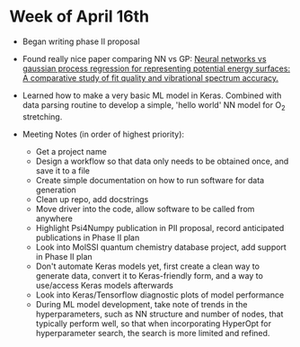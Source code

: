 # Week of April 16th

* Began writing phase II proposal

* Found really nice paper comparing NN vs GP: [Neural networks vs gaussian process regression for representing potential energy surfaces: A comparative study of fit quality and vibrational spectrum accuracy.](https://aip.scitation.org/doi/full/10.1063/1.5003074)

* Learned how to make a very basic ML model in Keras. Combined with data parsing routine to develop a simple, 'hello world' NN model for O<sub>2</sub> stretching.


* Meeting Notes (in order of highest priority):
    * Get a project name
    * Design a workflow so that data only needs to be obtained once, and save it to a file
    * Create simple documentation on how to run software for data generation
    * Clean up repo, add docstrings 
    * Move driver into the code, allow software to be called from anywhere 
    * Highlight Psi4Numpy publication in PII proposal, record anticipated publications in Phase II plan
    * Look into MolSSI quantum chemistry database project, add support in Phase II plan 
    * Don't automate Keras models yet, first create a clean way to generate data, convert it to Keras-friendly form, and a way to use/access Keras models afterwards 
    * Look into Keras/Tensorflow diagnostic plots of model performance  
    * During ML model development, take note of trends in the hyperparameters, such as NN structure and number of nodes, that typically perform well, so that when incorporating HyperOpt for hyperparameter search, the search is more limited and refined.
       
